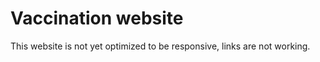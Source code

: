 # Vaccination website <br>

This website is not yet optimized to be responsive, links are not working. 

        
